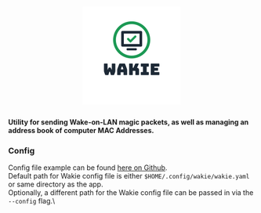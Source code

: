 # <div align="center"> <img src="https://github.com/MaxKam/wakie/blob/master/wakielogo.png" alt="wakie logo"/>  </div>

 #### Utility for sending Wake-on-LAN magic packets, as well as managing an address book of computer MAC Addresses.

 ### Config
 Config file example can be found [here on Github](https://github.com/MaxKam/wakie/blob/master/wakie.sample.yaml).\
 Default path for Wakie config file is either `$HOME/.config/wakie/wakie.yaml` or same directory as the app.\
 Optionally, a different path for the Wakie config file can be passed in via the `--config` flag.\